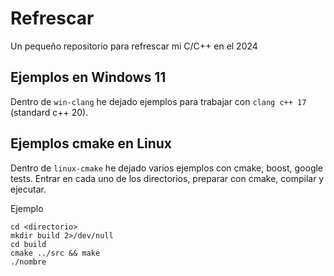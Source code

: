 # Refrescar

Un pequeño repositorio para refrescar mi C/C++ en el 2024

## Ejemplos en Windows 11

Dentro de `win-clang` he dejado ejemplos para trabajar con `clang c++ 17` (standard c++ 20).

## Ejemplos cmake en Linux

Dentro de `linux-cmake` he dejado varios ejemplos con cmake, boost, google tests. Entrar en cada uno de los directorios, preparar con cmake, compilar y ejecutar.

Ejemplo

```shell
cd <directorio>
mkdir build 2>/dev/null
cd build
cmake ../src && make
./nombre
```
